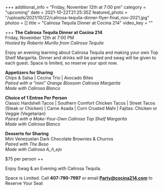+++
additional_info = "Friday, November 12th at 7:00 pm"
category = "upcoming"
date = 2021-10-22T21:25:35Z
featured_photo = "/uploads/2021/10/22/calirosa-tequila-dinner-flyer-final_nov-2021.jpg"
photos = []
title = "Calirosa Tequila Dinner at Cocina 214"
video_key = ""

+++
**The Calirosa Tequila Dinner at Cocina 214**  
Friday, November 12th at 7:00 PM  
_Hosted by Roberto Murillo from Calirosa Tequila_

Enjoy an evening learning about Calirosa Tequila and making your own Top Shelf Margarita. Dinner and drinks will be paired and swag will be given to each guest. Space is limited, so reserve your spot now.

**Appetizers for Sharing**  
Chips & Salsa | Cocina Trio | Avocado Bites   
_Paired with a “mini” Orange Blossom Calirosa Margarita  
Made with Calirosa Blanco_

**Choice of 1 Entree Per Person**  
Classic Hardshell Tacos | Southern Comfort Chicken Tacos | Street Tacos (Steak or Chicken) | Carne Asada | Corn Crusted Mahi | Fajitas: Chicken or Veggie (Vegetarian)  
_Paired with a Make-Your-Own Calirosa Top Shelf Margarita  
Made with Calirosa Blanco_

**Desserts for Sharing**  
Mini Venezuelan Dark Chocolate Brownies & Churros  
_Paired with The Beso  
Made with Calirosa A_ñ_ejo_

$75 per person ++

Enjoy Swag & an Evening with Calirosa Tequila.

Space is Limited. Call **407-790-7997** or email **Party@cocina214.com** to Reserve Your Seat